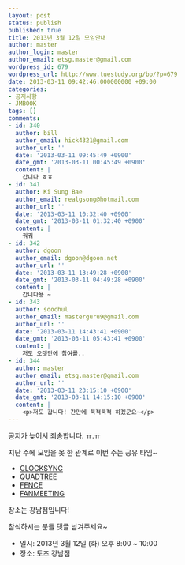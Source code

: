 ```yaml
---
layout: post
status: publish
published: true
title: 2013년 3월 12일 모임안내
author: master
author_login: master
author_email: etsg.master@gmail.com
wordpress_id: 679
wordpress_url: http://www.tuestudy.org/bp/?p=679
date: 2013-03-11 09:42:46.000000000 +09:00
categories:
- 공지사항
- JMBOOK
tags: []
comments:
- id: 340
  author: bill
  author_email: hick4321@gmail.com
  author_url: ''
  date: '2013-03-11 09:45:49 +0900'
  date_gmt: '2013-03-11 00:45:49 +0900'
  content: |
    갑니다 ㅎㅎ
- id: 341
  author: Ki Sung Bae
  author_email: realgsong@hotmail.com
  author_url: ''
  date: '2013-03-11 10:32:40 +0900'
  date_gmt: '2013-03-11 01:32:40 +0900'
  content: |
    궈궈
- id: 342
  author: dgoon
  author_email: dgoon@dgoon.net
  author_url: ''
  date: '2013-03-11 13:49:28 +0900'
  date_gmt: '2013-03-11 04:49:28 +0900'
  content: |
    갑니다용 ~
- id: 343
  author: soochul
  author_email: masterguru9@gmail.com
  author_url: ''
  date: '2013-03-11 14:43:41 +0900'
  date_gmt: '2013-03-11 05:43:41 +0900'
  content: |
    저도 오랫만에 참여를..
- id: 344
  author: master
  author_email: etsg.master@gmail.com
  author_url: ''
  date: '2013-03-11 23:15:10 +0900'
  date_gmt: '2013-03-11 14:15:10 +0900'
  content: |
    <p>저도 갑니다! 간만에 북적북적 하겠군요~</p>
---
```

<p>공지가 늦어서 죄송합니다. ㅠ.ㅠ</p>

<p>지난 주에 모임을 못 한 관계로 이번 주는 공유 타임~</p>

<ul>
<li><a href="http://www.algospot.com/judge/problem/read/CLOCKSYNC">CLOCKSYNC</a></li>
<li><a href="http://www.algospot.com/judge/problem/read/QUADTREE">QUADTREE</a></li>
<li><a href="http://www.algospot.com/judge/problem/read/FENCE">FENCE</a></li>
<li><a href="http://algospot.com/judge/problem/read/FANMEETING">FANMEETING</a></li>
</ul>

<p>장소는 강남점입니다!</p>

<p>참석하시는 분들 댓글 남겨주세요~</p>

<ul>
<li>일시: 2013년 3월 12일 (화) 오후 8:00 ~ 10:00</li>
<li>장소: 토즈 강남점</li>
</ul>
